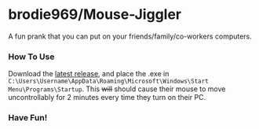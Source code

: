 # brodie969/Mouse-Jiggler
A fun prank that you can put on your friends/family/co-workers computers.

### How To Use
Download the [latest release](https://github.com/Brodie969/Mouse-Jiggler/releases/latest), and place the .exe in `C:\Users\Username\AppData\Roaming\Microsoft\Windows\Start Menu\Programs\Startup`. This ~~will~~ should cause their mouse to move uncontrollably for 2 minutes every time they turn on their PC.

### Have Fun!
